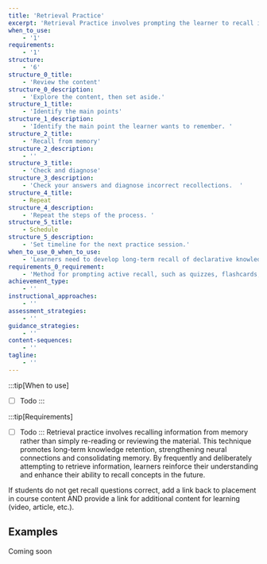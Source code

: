 ```yaml
---
title: 'Retrieval Practice'
excerpt: 'Retrieval Practice involves prompting the learner to recall information from memory without looking at source material. Self-quizzing, practice exams, and teaching someone else are all examples of retrieval practice.'
when_to_use:
    - '1'
requirements:
    - '1'
structure:
    - '6'
structure_0_title:
    - 'Review the content'
structure_0_description:
    - 'Explore the content, then set aside.'
structure_1_title:
    - 'Identify the main points'
structure_1_description:
    - 'Identify the main point the learner wants to remember. '
structure_2_title:
    - 'Recall from memory'
structure_2_description:
    - ''
structure_3_title:
    - 'Check and diagnose'
structure_3_description:
    - 'Check your answers and diagnose incorrect recollections.  '
structure_4_title:
    - Repeat
structure_4_description:
    - 'Repeat the steps of the process. '
structure_5_title:
    - Schedule
structure_5_description:
    - 'Set timeline for the next practice session.'
when_to_use_0_when_to_use:
    - 'Learners need to develop long-term recall of declarative knowledge.'
requirements_0_requirement:
    - 'Method for prompting active recall, such as quizzes, flashcards, or self-explanation.'
achievement_type:
    - ''
instructional_approaches:
    - ''
assessment_strategies:
    - ''
guidance_strategies:
    - ''
content-sequences:
    - ''
tagline:
    - ''
---
```


:::tip[When to use]

- [ ] Todo
:::

:::tip[Requirements]

- [ ] Todo
:::
Retrieval practice involves recalling information from memory rather than simply re-reading or reviewing the material. This technique promotes long-term knowledge retention, strengthening neural connections and consolidating memory. By frequently and deliberately attempting to retrieve information, learners reinforce their understanding and enhance their ability to recall concepts in the future.

If students do not get recall questions correct, add a link back to placement in course content AND provide a link for additional content for learning (video, article, etc.).

## Examples
Coming soon